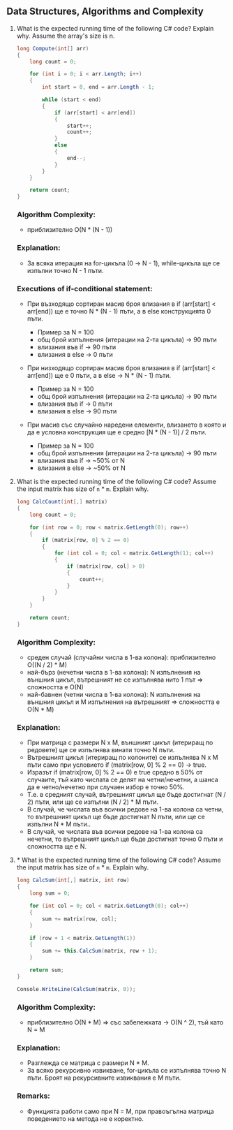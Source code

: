 ## Data Structures, Algorithms and Complexity

1. What is the expected running time of the following C# code? Explain why. Assume the array's size is n.

    ```c#
    long Compute(int[] arr)
    {
        long count = 0;
    
        for (int i = 0; i < arr.Length; i++)
        {
            int start = 0, end = arr.Length - 1;
    
            while (start < end)
            {
                if (arr[start] < arr[end])
                {
                    start++;
                    count++;
                }
                else
                {
                    end--;
                }
            }
        }
    
        return count;
    }   
    ``` 
        
    ### Algorithm Complexity: 
    * приблизително O(N * (N - 1))
    
    ### Explanation:
    * За всяка итерация на for-цикъла (0 -> N - 1), while-цикъла ще се изпълни точно N - 1 пъти. 
    
    ### Executions of if-conditional statement:
    * При възходящо сортиран масив броя влизания в if (arr[start] < arr[end]) ще е точно N * (N - 1) пъти, а в else конструкцията 0 пъти.
        * Пример за N = 100
        * общ брой изпълнения (итерации на 2-та цикъла) -> 90 пъти
        * влизания във if -> 90 пъти
        * влизания в else -> 0 пъти
    
    * При низходящо сортиран масив броя влизания в if (arr[start] < arr[end]) ще е 0 пъти, а в else -> N * (N - 1) пъти.
        * Пример за N = 100
        * общ брой изпълнения (итерации на 2-та цикъла) -> 90 пъти
        * влизания във if -> 0 пъти
        * влизания в else -> 90 пъти
    
    * При масив със случайно наредени елементи, влизането в която и да е условна конструкция ще е средно [N * (N - 1)] / 2 пъти.
        * Пример за N = 100
        * общ брой изпълнения (итерации на 2-та цикъла) -> 90 пъти
        * влизания във if -> ~50% от N
        * влизания в else -> ~50% от N
    
2. What is the expected running time of the following C# code? Assume the input matrix has size of `n` * `m`. Explain why.

    ```c#
    long CalcCount(int[,] matrix)
    {
        long count = 0;

        for (int row = 0; row < matrix.GetLength(0); row++)
        {
            if (matrix[row, 0] % 2 == 0)
            {
                for (int col = 0; col < matrix.GetLength(1); col++)
                {
                    if (matrix[row, col] > 0)
                    {
                        count++;
                    }
                }
            }
        }

        return count;
    }
    ``` 
    
    ### Algorithm Complexity: 
    * среден случай (случайни числа в 1-ва колона): приблизително O((N / 2) * M)
    * най-бърз (нечетни числа в 1-ва колона): N изпълнения на външния цикъл, вътрешният не се изпълнява нито 1 път => сложността е O(N)
    * най-бавнен (четни числа в 1-ва колона): N изпълнения на външния цикъл и M изпълнения на вътрешният => сложността е О(N * M)
    
    ### Explanation:
    * При матрица с размери N x M, външният цикъл (итериращ по редовете) ще се изпълнява винати точно N пъти.
    * Вътрешният цикъл (итериращ по колоните) се изпълнява N x M пъти само при условието if (matrix[row, 0] % 2 == 0) -> true.
    * Изразът if (matrix[row, 0] % 2 == 0) е true средно в 50% от случаите, тъй като числата се делят на четни/нечетни, а шанса да е четно/нечетно при случаен избор е точно 50%.
    * Т.е. в средният случай, вътрешният цикъл ще бъде достигнат (N / 2) пъти, или ще се изпълни (N / 2) * M пъти.
    * В случай, че числата във всички редове на 1-ва колона са четни, то вътрешният цикъл ще бъде достигнат N пъти, или ще се изпълни N * M пъти..
    * В случай, че числата във всички редове на 1-ва колона са нечетни, то вътрешният цикъл ще бъде достигнат точно 0 пъти и сложността ще е N.

3. \* What is the expected running time of the following C# code?  Assume the input matrix has size of `n` * `m`. Explain why.

    ```c#
    long CalcSum(int[,] matrix, int row)
    {
        long sum = 0;

        for (int col = 0; col < matrix.GetLength(0); col++)
        {
            sum += matrix[row, col];
        }

        if (row + 1 < matrix.GetLength(1))
        {
            sum += this.CalcSum(matrix, row + 1);
        }

        return sum;
    }

    Console.WriteLine(CalcSum(matrix, 0));
    ``` 
        
    ### Algorithm Complexity: 
    * приблизително O(N * M) => със забележката -> O(N ^ 2), тъй като N = M
    
    ### Explanation:
    * Разглежда се матрица с размери N * M.
    * За всяко рекурсивно извикване, for-цикъла се изпълнява точно N пъти. Броят на рекурсивните извиквания е M пъти.
    
    ### Remarks:
    * Функцията работи само при N = M, при правоъгълна матрица поведението на метода не е коректно. 
